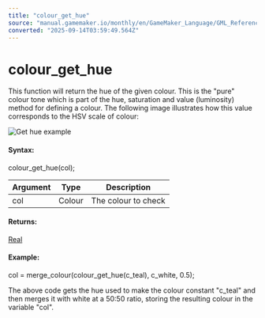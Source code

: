 ```yaml
---
title: "colour_get_hue"
source: "manual.gamemaker.io/monthly/en/GameMaker_Language/GML_Reference/Drawing/Colour_And_Alpha/colour_get_hue.htm"
converted: "2025-09-14T03:59:49.564Z"
---
```


# colour\_get\_hue

This function will return the hue of the given colour. This is the "pure" colour tone which is part of the hue, saturation and value (luminosity) method for defining a colour. The following image illustrates how this value corresponds to the HSV scale of colour:

![Get hue example](../../../../assets/Images/Scripting_Reference/GML/Reference/Drawing/get_hue.png)

#### Syntax:

colour\_get\_hue(col);

| Argument | Type | Description |
| --- | --- | --- |
| col | Colour | The colour to check |

#### Returns:

[Real](../../../GML_Overview/Data_Types.md)

#### Example:

col = merge\_colour(colour\_get\_hue(c\_teal), c\_white, 0.5);

The above code gets the hue used to make the colour constant "c\_teal" and then merges it with white at a 50:50 ratio, storing the resulting colour in the variable "col".